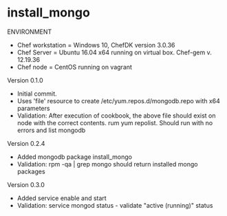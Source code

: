 # install_mongo

ENVIRONMENT
- Chef workstation = Windows 10, ChefDK version 3.0.36
- Chef Server = Ubuntu 16.04 x64 running on virtual box. Chef-gem v. 12.19.36
- Chef node = CentOS running on vagrant



Version 0.1.0 
- Initial commit.
- Uses 'file' resource to create /etc/yum.repos.d/mongodb.repo with x64 parameters
- Validation: After execution of cookbook, the above file should exist on node with the correct contents. rum yum repolist. Should run with no errors and list mongodb

Version 0.2.4
- Added mongodb package install_mongo
- Validation: rpm -qa | grep mongo should return installed mongo packages

Version 0.3.0
- Added service enable and start
- Validation: service mongod status - validate "active (running)" status